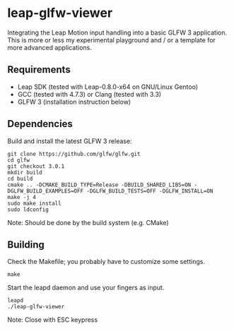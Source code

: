 leap-glfw-viewer
================

Integrating the Leap Motion input handling into a basic GLFW 3 application.
This is more or less my experimental playground and / or a template for more advanced applications.


Requirements
------------

* Leap SDK (tested with Leap-0.8.0-x64 on GNU/Linux Gentoo)
* GCC (tested with 4.7.3) or Clang (tested with 3.3)
* GLFW 3 (installation instruction below)


Dependencies
-------------

Build and install the latest GLFW 3 release:

    git clone https://github.com/glfw/glfw.git
    cd glfw
    git checkout 3.0.1
    mkdir build
    cd build
    cmake .. -DCMAKE_BUILD_TYPE=Release -DBUILD_SHARED_LIBS=ON -DGLFW_BUILD_EXAMPLES=OFF -DGLFW_BUILD_TESTS=OFF -DGLFW_INSTALL=ON
    make -j 4
    sudo make install
    sudo ldconfig

Note: Should be done by the build system (e.g. CMake)


Building
--------

Check the Makefile; you probably have to customize some settings.

    make

Start the leapd daemon and use your fingers as input.

    leapd
    ./leap-glfw-viewer

Note: Close with ESC keypress

